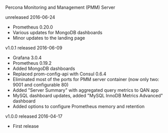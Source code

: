 Percona Monitoring and Management (PMM) Server

unreleased 2016-06-24

* Prometheus 0.20.0
* Various updates for MongoDB dashboards
* Minor updates to the landing page

v1.0.1 released 2016-06-09

* Grafana 3.0.4
* Prometheus 0.19.2
* Added MongoDB dashboards
* Replaced prom-config-api with Consul 0.6.4
* Eliminated most of the ports for PMM server container (now only two: 9001 and configurable 80)
* Added "Server Summary" with aggregated query metrics to QAN app
* MySQL dashboard updates, added "MySQL InnoDB Metrics Advanced" dashboard
* Added options to configure Prometheus memory and retention

v1.0.0 released 2016-04-17

* First release
